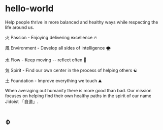 # hello-world
Help people thrive in more balanced and healthy ways while respecting the life around us.

火 Passion - Enjoying delivering excellence :fire:

風 Environment - Develop all sides of intelligence :tornado:

水 Flow - Keep moving -- reflect often :ocean:

気 Spirit - Find our own center in the process of helping others :yin_yang:

土 Foundation - Improve everything we touch :mountain:

When averaging out humanity there is more good than bad.  Our mission focuses on helping find their own healthy paths in the spirit of our name Jidoist 「自道」.

# ⌽
